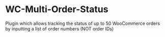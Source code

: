 # WC-Multi-Order-Status
Plugin which allows tracking the status of up to 50 WooCommerce orders by inputting a list of order numbers (NOT order IDs)
